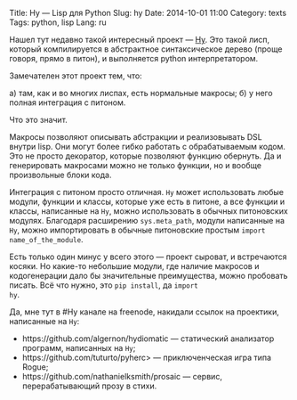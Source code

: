 Title: Hy — Lisp для Python
Slug: hy
Date: 2014-10-01 11:00
Category: texts
Tags: python, lisp
Lang: ru

Нашел тут недавно такой интересный проект — <a href="http://docs.hylang.org/en/latest/">Hy</a>. Это такой лисп, который компилируется в абстрактное синтаксическое дерево (проще говоря, прямо в питон), и выполняется python интерпретатором.

Замечателен этот проект тем, что:

a) там, как и во многих лиспах, есть нормальные макросы;
б) у него полная интеграция с питоном.

Что это значит.

Макросы позволяют описывать абстракции и реализовывать DSL внутри lisp. Они могут более гибко работать с обрабатываемым кодом. Это не просто декоратор, которые позволяют функцию обернуть. Да и генерировать макросами можно не только функции, но и вообще произвольные  блоки кода.

Интеграция с питоном просто отличная. <code>Hy</code> может использовать любые модули, функции и классы, которые уже есть в питоне, а все функции и классы, написанные на <code>Hy</code>, можно использовать в обычных питоновских модулях. Благодаря расширению <code>sys.meta_path</code>, модули написанные на <code>Hy</code>, можно импортировать в обычные питоновские простым <code>import name_of_the_module</code>.

Есть только один минус у всего этого — проект сыроват, и встречаются косяки. Но какие-то небольшие модули, где наличие макросов и кодогенерации дало бы значительные преимущества, можно пробовать писать. Всё что нужно, это <code>pip install</code>, да <code>import hy</code>.

Да, мне тут в #Hy канале на freenode, накидали ссылок на проектики, написанные на `Hy`:

<ul>
<li>https://github.com/algernon/hydiomatic — статический анализатор программ, написанных на <code>Hy</code>;</li>
<li>https://github.com/tuturto/pyherc> — приключенческая игра типа Rogue;</li>
<li>https://github.com/nathanielksmith/prosaic — сервис, перерабатывающий прозу в стихи.</li>
</ul>